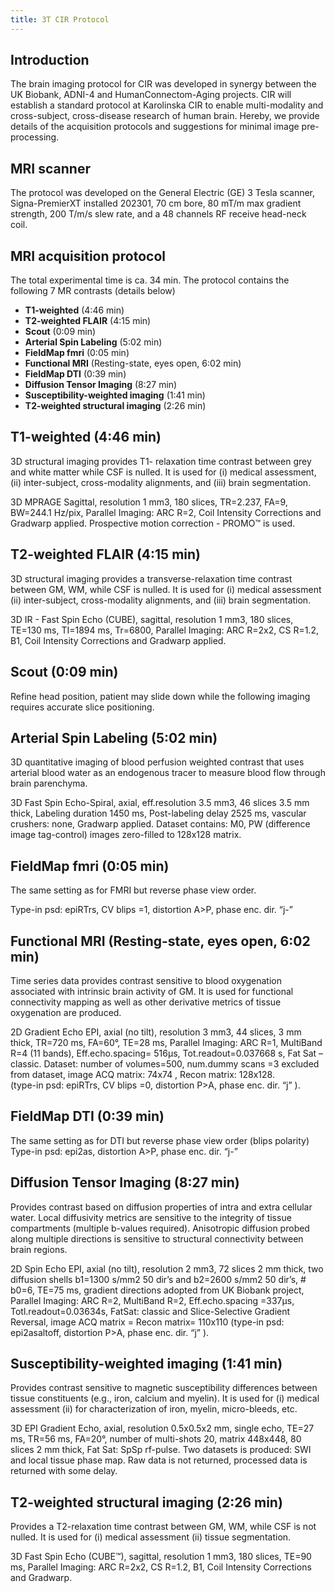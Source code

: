 ```yaml
---
title: 3T CIR Protocol
---
```


## Introduction 
The brain imaging protocol for CIR was developed in synergy between the UK Biobank, ADNI-4  and HumanConnectom-Aging projects. CIR will establish a standard protocol at Karolinska CIR to enable multi-modality and cross-subject, cross-disease research of human brain. Hereby, we provide details of the acquisition protocols and suggestions for minimal image pre-processing.

## MRI scanner
The protocol was developed on the General Electric (GE) 3 Tesla scanner, Signa-PremierXT installed 202301, 70 cm bore, 80 mT/m max gradient strength, 200 T/m/s slew rate, and a 48 channels RF receive head-neck coil. 

## MRI acquisition protocol
The total experimental time is ca. 34 min. The protocol contains the following 7 MR contrasts (details below)
* **T1-weighted** (4:46 min)
* **T2-weighted FLAIR** (4:15 min)
* **Scout** (0:09 min)
* **Arterial Spin Labeling** (5:02 min)
* **FieldMap fmri** (0:05 min)
* **Functional MRI** (Resting-state, eyes open, 6:02 min)
* **FieldMap DTI** (0:39 min)
* **Diffusion Tensor Imaging** (8:27 min)
* **Susceptibility-weighted imaging** (1:41 min)
* **T2-weighted structural imaging** (2:26 min)

## T1-weighted (4:46 min)
3D structural imaging provides T1- relaxation time contrast between grey and white matter while CSF is nulled. It is used for (i) medical assessment, (ii) inter-subject, cross-modality alignments, and (iii) brain segmentation.

3D MPRAGE Sagittal, resolution 1 mm3, 180 slices, TR=2.237, FA=9, BW=244.1 Hz/pix, Parallel Imaging: ARC R=2, Coil Intensity Corrections and Gradwarp applied. Prospective motion correction - PROMO™ is used.

## T2-weighted FLAIR (4:15 min)
3D structural imaging provides a transverse-relaxation time contrast between GM, WM, while CSF is nulled. It is used for (i) medical assessment (ii) inter-subject, cross-modality alignments, and (iii) brain segmentation.

3D IR - Fast Spin Echo (CUBE), sagittal, resolution 1 mm3, 180 slices, TE=130 ms, TI=1894 ms, Tr=6800, Parallel Imaging: ARC R=2x2, CS  R=1.2, B1, Coil Intensity Corrections and Gradwarp applied. 

## Scout (0:09 min)
Refine head position, patient may slide down while the following imaging requires accurate slice positioning.

## Arterial Spin Labeling (5:02 min)
3D quantitative imaging of blood perfusion weighted contrast that uses arterial blood water as an endogenous tracer to measure blood flow through brain parenchyma.

3D Fast Spin Echo-Spiral, axial, eff.resolution 3.5 mm3, 46 slices 3.5 mm thick, Labeling duration 1450 ms, Post-labeling delay 2525 ms, vascular crushers: none, Gradwarp applied. Dataset contains: M0, PW (difference image tag-control) images zero-filled to 128x128 matrix. 

## FieldMap fmri (0:05 min)
The same setting as for FMRI but reverse phase view order. 

Type-in psd: epiRTrs, CV blips =1, distortion A>P, phase enc. dir. “j-”

## Functional MRI (Resting-state, eyes open, 6:02 min)
Time series data provides contrast sensitive to blood oxygenation associated with intrinsic brain activity of GM. It is used for functional connectivity mapping as well as other derivative metrics of tissue oxygenation are produced.

2D Gradient Echo EPI, axial (no tilt), resolution 3 mm3, 44 slices, 3 mm thick,  TR=720 ms, FA=60°, TE=28 ms, Parallel Imaging: ARC R=1, MultiBand R=4 (11 bands), Eff.echo.spacing= 516µs, Tot.readout=0.037668 s, Fat Sat – classic.
Dataset: number of volumes=500, num.dummy scans =3 excluded from dataset, image ACQ matrix: 74x74 , Recon matrix: 128x128.  
(type-in psd: epiRTrs, CV blips =0, distortion P>A, phase enc. dir. “j”  ).

## FieldMap DTI  (0:39 min)
The same setting as for DTI but reverse phase view order (blips polarity)
Type-in psd: epi2as, distortion A>P, phase enc. dir. “j-”

## Diffusion Tensor Imaging (8:27 min)
Provides contrast based on diffusion properties of intra and extra cellular water. Local diffusivity metrics are sensitive to the integrity of tissue compartments (multiple b-values required). Anisotropic diffusion probed along multiple directions is sensitive to structural connectivity between brain regions.

2D Spin Echo EPI, axial (no tilt), resolution 2 mm3, 72 slices 2 mm thick, two diffusion shells b1=1300 s/mm2 50 dir’s and b2=2600 s/mm2 50 dir’s, # b0=6, TE=75 ms, gradient directions adopted from UK Biobank project,  Parallel Imaging: ARC R=2, MultiBand R=2,  Eff.echo.spacing =337µs, Totl.readout=0.03634s,  FatSat: classic and Slice-Selective  Gradient Reversal,  image ACQ matrix = Recon matrix= 110x110 
(type-in psd: epi2asaltoff, distortion P>A, phase enc. dir. “j”  ).

## Susceptibility-weighted imaging (1:41 min)
Provides contrast sensitive to magnetic susceptibility differences between tissue constituents (e.g., iron, calcium and myelin). It is used for (i) medical assessment (ii) for characterization of iron, myelin, micro-bleeds, etc.

3D EPI Gradient Echo, axial, resolution 0.5x0.5x2 mm, single echo, TE=27 ms, TR=56 ms, FA=20°, number of multi-shots 20, matrix 448x448, 80 slices 2 mm thick, Fat Sat: SpSp rf-pulse. Two datasets is produced: SWI and local tissue phase map. Raw data is not returned, processed data is returned with some delay.

## T2-weighted structural imaging (2:26 min)
Provides a T2-relaxation time contrast between GM, WM, while CSF is not nulled. It is used for (i) medical assessment (ii) tissue segmentation.

3D Fast Spin Echo (CUBE™), sagittal, resolution 1 mm3, 180 slices, TE=90 ms,  Parallel Imaging: ARC R=2x2, CS R=1.2, B1, Coil Intensity Corrections and Gradwarp. 